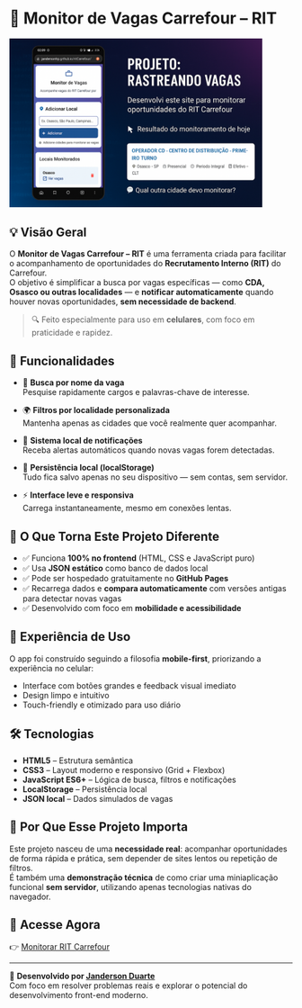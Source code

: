 # 🧭 Monitor de Vagas Carrefour – RIT

<img src="./assets/ritcarrefour.png" width="450">

## 💡 Visão Geral

O **Monitor de Vagas Carrefour – RIT** é uma ferramenta criada para facilitar o acompanhamento de oportunidades do **Recrutamento Interno (RIT)** do Carrefour.  
O objetivo é simplificar a busca por vagas específicas — como **CDA, Osasco ou outras localidades** — e **notificar automaticamente** quando houver novas oportunidades, **sem necessidade de backend**.

> 🔍 Feito especialmente para uso em **celulares**, com foco em praticidade e rapidez.

## 🚀 Funcionalidades

- 🔎 **Busca por nome da vaga**  
  Pesquise rapidamente cargos e palavras-chave de interesse.

- 🌍 **Filtros por localidade personalizada**  
  Mantenha apenas as cidades que você realmente quer acompanhar.

- 🔔 **Sistema local de notificações**  
  Receba alertas automáticos quando novas vagas forem detectadas.

- 💾 **Persistência local (localStorage)**  
  Tudo fica salvo apenas no seu dispositivo — sem contas, sem servidor.

- ⚡ **Interface leve e responsiva**  
  Carrega instantaneamente, mesmo em conexões lentas.

## 🧠 O Que Torna Este Projeto Diferente

- ✅ Funciona **100% no frontend** (HTML, CSS e JavaScript puro)  
- ✅ Usa **JSON estático** como banco de dados local  
- ✅ Pode ser hospedado gratuitamente no **GitHub Pages**  
- ✅ Recarrega dados e **compara automaticamente** com versões antigas para detectar novas vagas  
- ✅ Desenvolvido com foco em **mobilidade e acessibilidade**

## 📱 Experiência de Uso

O app foi construído seguindo a filosofia **mobile-first**, priorizando a experiência no celular:
- Interface com botões grandes e feedback visual imediato  
- Design limpo e intuitivo  
- Touch-friendly e otimizado para uso diário  

## 🛠️ Tecnologias

- **HTML5** – Estrutura semântica  
- **CSS3** – Layout moderno e responsivo (Grid + Flexbox)  
- **JavaScript ES6+** – Lógica de busca, filtros e notificações  
- **LocalStorage** – Persistência local  
- **JSON local** – Dados simulados de vagas  

## 🌟 Por Que Esse Projeto Importa

Este projeto nasceu de uma **necessidade real**: acompanhar oportunidades de forma rápida e prática, sem depender de sites lentos ou repetição de filtros.  
É também uma **demonstração técnica** de como criar uma miniaplicação funcional **sem servidor**, utilizando apenas tecnologias nativas do navegador.

## 🔗 Acesse Agora

👉 [Monitorar RIT Carrefour](https://jandersonhp.github.io/ritCarrefour/)

---

💬 **Desenvolvido por [Janderson Duarte](https://github.com/jandersonhp)**  
Com foco em resolver problemas reais e explorar o potencial do desenvolvimento front-end moderno.
